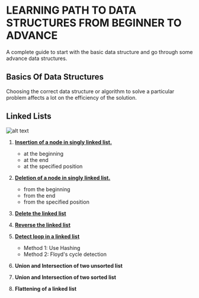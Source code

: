 # LEARNING PATH TO DATA STRUCTURES FROM BEGINNER TO ADVANCE
A complete guide to start with the basic data structure and go through some advance data structures.
## Basics Of Data Structures
Choosing the correct data structure or algorithm to solve a particular problem affects a lot on the efficiency of the solution.
## Linked Lists
![alt text](https://he-s3.s3.amazonaws.com/media/uploads/1b76d10.png)
   1. **[Insertion of a node in singly linked list.](https://github.com/kkverma/Data-Structures/blob/master/LinkedList.cpp)**
      - at the beginning
      - at the end 
      - at the specified position
   2. **[Deletion of a node in singly linked list.](https://github.com/kkverma/Data-Structures/blob/master/LinkedList.cpp)**
      - from the beginning
      - from the end
      - from the specified position
   3. **[Delete the linked list](https://github.com/kkverma/Data-Structures/blob/master/LinkedList.cpp)**
   4. **[Reverse the linked list](https://github.com/kkverma/Data-Structures/blob/master/LinkedList.cpp)**
   5. **[Detect loop in a linked list](https://github.com/kkverma/Data-Structures/blob/master/LinkedList.cpp)**
      - Method 1: Use Hashing
      - Method 2: Floyd's cycle detection
      
   6. **Union and Intersection of two unsorted list**
   7. **Union and Intersection of two sorted list**
   8. **Flattening of a linked list**

